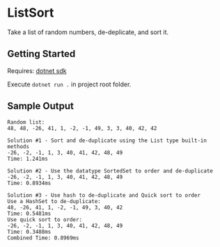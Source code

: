 # ListSort

Take a list of random numbers, de-deplicate, and sort it.

## Getting Started

Requires: [dotnet sdk](https://dotnet.microsoft.com/en-us/download)

Execute `dotnet run .` in project root folder.

## Sample Output

```
Random list:
48, 48, -26, 41, 1, -2, -1, 49, 3, 3, 40, 42, 42

Solution #1 - Sort and de-duplicate using the List type built-in methods
-26, -2, -1, 1, 3, 40, 41, 42, 48, 49
Time: 1.241ms

Solution #2 - Use the datatype SortedSet to order and de-duplicate
-26, -2, -1, 1, 3, 40, 41, 42, 48, 49
Time: 0.8934ms

Solution #3 - Use hash to de-duplicate and Quick sort to order
Use a HashSet to de-duplicate:
48, -26, 41, 1, -2, -1, 49, 3, 40, 42
Time: 0.5481ms
Use quick sort to order:
-26, -2, -1, 1, 3, 40, 41, 42, 48, 49
Time: 0.3488ms
Combined Time: 0.8969ms
```
